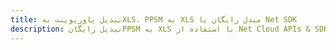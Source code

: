 ---title: تبدیل پاورپوینت بهXLS، PPSM به XLS مبدل رایگان یا Net SDKdescription: تبدیل رایگانPPSM به XLS با استفاده از Net Cloud APIs & SDK. همچنین اسناد Microsoft PowerPoint را در Cloud ایجاد، ویرایش و رندر کنید.---